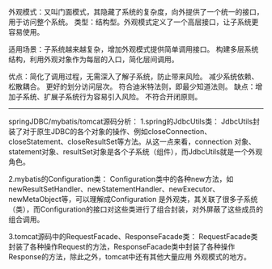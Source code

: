 外观模式：又叫门面模式，其隐藏了系统的复杂度，向外提供了一个统一的接口，用于访问整个系统。
类型：结构型。外观模式定义了一个高层接口，让子系统更容易使用。

适用场景：子系统越来越复杂，增加外观模式提供简单调用接口。
         构建多层系统结构，利用外观对象作为每层的入口，简化层间调用。
         
优点：简化了调用过程，无需深入了解子系统，防止带来风险。
     减少系统依赖、松散耦合。
     更好的划分访问层次。
     符合迪米特法则，即最少知道法则。
缺点：增加子系统、扩展子系统行为容易引入风险。
     不符合开闭原则。

------------------------------------------------------------------------------------------------------------------------
springJDBC/mybatis/tomcat源码分析：
1.spring的JdbcUtils类：
JdbcUtils封装了对于原生JDBC的各个对象的操作、例如closeConnection、closeStatement、closeResultSet等方法。从这一点来看，connection
对象、statement对象、resultSet对象是各个子系统（组件），而JdbcUtils就是一个外观角色。

2.mybatis的Configuration类：
Configuration类中的各种new方法，如newResultSetHandler、newStatementHandler、newExecutor、newMetaObject等，可以理解成Configuration
是外观类，其关联了很多子系统（类），而Configuration的接口对这些类进行了组合封装，对外屏蔽了这些成员的组合调用。

3.tomcat源码中的RequestFacade、ResponseFacade类：
RequestFacade类封装了各种操作Request的方法，ResponseFacade类中封装了各种操作Response的方法，除此之外，tomcat中还有其他大量应用
外观模式的地方。